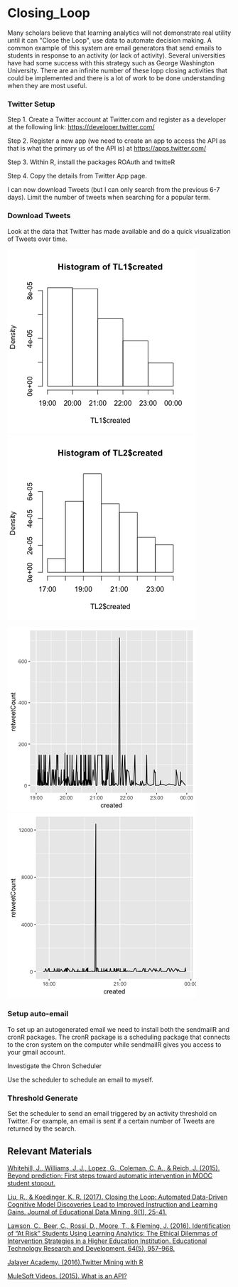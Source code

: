 # Closing_Loop

Many scholars believe that learning analytics will not demonstrate real utility until it can "Close the Loop", use data to automate decision making. A common example of this system are email generators that send emails to students in response to an activity (or lack of activity). Several universities have had some success with this strategy such as George Washington University. There are an infinite number of these lopp closing activities that could be implemented and there is a lot of work to be done understanding when they are most useful.

### Twitter Setup

Step 1. Create a Twitter account at Twitter.com and register as a developer at the following link: https://developer.twitter.com/

Step 2. Register a new app (we need to create an app to access the API as that is what the primary us of the API is) at https://apps.twitter.com/

Step 3. Within R, install the packages ROAuth and twitteR

Step 4. Copy the details from Twitter App page.

I can now download Tweets (but I can only search from the previous 6-7 days). Limit the number of tweets when searching for a popular term.

### Download Tweets

Look at the data that Twitter has made available and do a quick visualization of Tweets over time.


![hist1](https://github.com/ab4499/Closing_Loop/blob/master/graphs/hist1.png "github")
![hist2](https://github.com/ab4499/Closing_Loop/blob/master/graphs/hist2.png "github")

![line1](https://github.com/ab4499/Closing_Loop/blob/master/graphs/line1.png "github")
![line2](https://github.com/ab4499/Closing_Loop/blob/master/graphs/line2.png "github")

### Setup auto-email

To set up an autogenerated email we need to install both the sendmailR and cronR packages. The cronR package is a scheduling package that connects to the cron system on the computer while sendmailR gives you access to your gmail account. 

Investigate the Chron Scheduler 

Use the scheduler to schedule an email to myself.

### Threshold Generate

Set the scheduler to send an email triggered by an activity threshold on Twitter. For example, an email is sent if a certain number of Tweets are returned by the search.

## Relevant Materials

[Whitehill, J., Williams, J. J., Lopez, G., Coleman, C. A., & Reich, J. (2015). Beyond prediction: First steps toward automatic intervention in MOOC student stopout.](https://papers.ssrn.com/sol3/papers.cfm?abstract_id=2611750)

[Liu, R., & Koedinger, K. R. (2017). Closing the Loop: Automated Data-Driven Cognitive Model Discoveries Lead to Improved Instruction and Learning Gains. Journal of Educational Data Mining, 9(1), 25-41.](https://eric.ed.gov/?id=EJ1155896)

[Lawson, C., Beer, C., Rossi, D., Moore, T., & Fleming, J. (2016). Identification of “At Risk” Students Using Learning Analytics: The Ethical Dilemmas of Intervention Strategies in a Higher Education Institution. Educational Technology Research and Development, 64(5), 957–968.](https://link.springer.com/article/10.1007%2Fs11423-016-9459-0)

[Jalayer Academy. (2016).Twitter Mining with R](https://www.youtube.com/watch?v=lT4Kosc_ers)

[MuleSoft Videos. (2015). What is an API?](https://www.youtube.com/watch?v=s7wmiS2mSXY)
